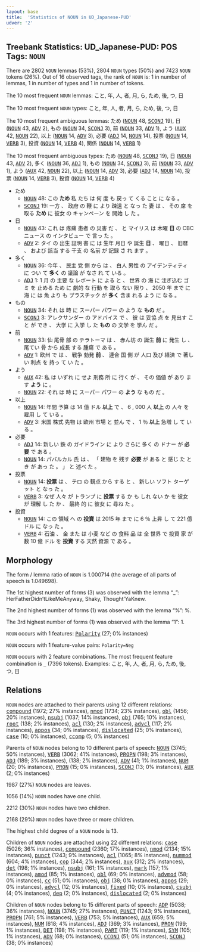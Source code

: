 ```yaml
---
layout: base
title:  'Statistics of NOUN in UD_Japanese-PUD'
udver: '2'
---
```


## Treebank Statistics: UD_Japanese-PUD: POS Tags: `NOUN`

There are 2802 `NOUN` lemmas (53%), 2804 `NOUN` types (50%) and 7423 `NOUN` tokens (26%).
Out of 16 observed tags, the rank of `NOUN` is: 1 in number of lemmas, 1 in number of types and 1 in number of tokens.

The 10 most frequent `NOUN` lemmas: こと, 年, 人, 者, 月, ら, ため, 後, つ, 日

The 10 most frequent `NOUN` types:  こと, 年, 人, 者, 月, ら, ため, 後, つ, 日

The 10 most frequent ambiguous lemmas: ため (<tt><a href="ja_pud-pos-NOUN.html">NOUN</a></tt> 48, <tt><a href="ja_pud-pos-SCONJ.html">SCONJ</a></tt> 19), 日 (<tt><a href="ja_pud-pos-NOUN.html">NOUN</a></tt> 43, <tt><a href="ja_pud-pos-ADV.html">ADV</a></tt> 2), もの (<tt><a href="ja_pud-pos-NOUN.html">NOUN</a></tt> 34, <tt><a href="ja_pud-pos-SCONJ.html">SCONJ</a></tt> 3), 前 (<tt><a href="ja_pud-pos-NOUN.html">NOUN</a></tt> 33, <tt><a href="ja_pud-pos-ADV.html">ADV</a></tt> 1), よう (<tt><a href="ja_pud-pos-AUX.html">AUX</a></tt> 42, <tt><a href="ja_pud-pos-NOUN.html">NOUN</a></tt> 22), 以上 (<tt><a href="ja_pud-pos-NOUN.html">NOUN</a></tt> 14, <tt><a href="ja_pud-pos-ADV.html">ADV</a></tt> 3), 必要 (<tt><a href="ja_pud-pos-ADJ.html">ADJ</a></tt> 14, <tt><a href="ja_pud-pos-NOUN.html">NOUN</a></tt> 14), 投票 (<tt><a href="ja_pud-pos-NOUN.html">NOUN</a></tt> 14, <tt><a href="ja_pud-pos-VERB.html">VERB</a></tt> 3), 投資 (<tt><a href="ja_pud-pos-NOUN.html">NOUN</a></tt> 14, <tt><a href="ja_pud-pos-VERB.html">VERB</a></tt> 4), 関係 (<tt><a href="ja_pud-pos-NOUN.html">NOUN</a></tt> 14, <tt><a href="ja_pud-pos-VERB.html">VERB</a></tt> 1)

The 10 most frequent ambiguous types:  ため (<tt><a href="ja_pud-pos-NOUN.html">NOUN</a></tt> 48, <tt><a href="ja_pud-pos-SCONJ.html">SCONJ</a></tt> 19), 日 (<tt><a href="ja_pud-pos-NOUN.html">NOUN</a></tt> 43, <tt><a href="ja_pud-pos-ADV.html">ADV</a></tt> 2), 多く (<tt><a href="ja_pud-pos-NOUN.html">NOUN</a></tt> 36, <tt><a href="ja_pud-pos-ADJ.html">ADJ</a></tt> 1), もの (<tt><a href="ja_pud-pos-NOUN.html">NOUN</a></tt> 34, <tt><a href="ja_pud-pos-SCONJ.html">SCONJ</a></tt> 3), 前 (<tt><a href="ja_pud-pos-NOUN.html">NOUN</a></tt> 33, <tt><a href="ja_pud-pos-ADV.html">ADV</a></tt> 1), よう (<tt><a href="ja_pud-pos-AUX.html">AUX</a></tt> 42, <tt><a href="ja_pud-pos-NOUN.html">NOUN</a></tt> 22), 以上 (<tt><a href="ja_pud-pos-NOUN.html">NOUN</a></tt> 14, <tt><a href="ja_pud-pos-ADV.html">ADV</a></tt> 3), 必要 (<tt><a href="ja_pud-pos-ADJ.html">ADJ</a></tt> 14, <tt><a href="ja_pud-pos-NOUN.html">NOUN</a></tt> 14), 投票 (<tt><a href="ja_pud-pos-NOUN.html">NOUN</a></tt> 14, <tt><a href="ja_pud-pos-VERB.html">VERB</a></tt> 3), 投資 (<tt><a href="ja_pud-pos-NOUN.html">NOUN</a></tt> 14, <tt><a href="ja_pud-pos-VERB.html">VERB</a></tt> 4)


* ため
  * <tt><a href="ja_pud-pos-NOUN.html">NOUN</a></tt> 48: この <b>ため</b> 私 たち は 何 度 も 戻っ て くる こと に なる 。
  * <tt><a href="ja_pud-pos-SCONJ.html">SCONJ</a></tt> 19: 一方 、 政府 の 鞭 に より 疎遠 と なっ た 妻 は 、 その 席 を 取る <b>ため</b> に 彼女 の キャンペーン を 開始 し た 。
* 日
  * <tt><a href="ja_pud-pos-NOUN.html">NOUN</a></tt> 43: これ は 疼痛 患者 の 災害 だ 、 と マイリス は 木曜 <b>日</b> の CBC ニュース の インタビュー で 言っ た 。
  * <tt><a href="ja_pud-pos-ADV.html">ADV</a></tt> 2: タイ の 出生 証明 書 に は 生年 月日 や 誕生 <b>日</b> 、 曜日 、 旧暦 、 および 該当 する 干支 の 名前 が 記録 さ れ ます 。
* 多く
  * <tt><a href="ja_pud-pos-NOUN.html">NOUN</a></tt> 36: 今年 、 民主 党 側 から は 、 白人 男性 の アイデンティティ に つい て <b>多く</b> の 議論 が なさ れ て いる 。
  * <tt><a href="ja_pud-pos-ADJ.html">ADJ</a></tt> 1: 1 月 の 主要 な レポート に よる と 、 世界 の 海 に 注ぎ込む ゴミ を 止める ため に 劇的 な 行動 を 取ら ない 限り 、 2050 年 まで に 海 に は 魚 より も プラスチック が <b>多く</b> 含ま れる よう に なる 。
* もの
  * <tt><a href="ja_pud-pos-NOUN.html">NOUN</a></tt> 34: それ は 時 に スーパー パワー の よう な <b>もの</b> だ 。
  * <tt><a href="ja_pud-pos-SCONJ.html">SCONJ</a></tt> 3: アレクサンダー の アドバイス で 、 彼 は 妥協 点 を 見出す こと が でき 、 大学 に 入学 し た <b>もの</b> の 文学 を 学ん だ 。
* 前
  * <tt><a href="ja_pud-pos-NOUN.html">NOUN</a></tt> 33: 仙 尾骨 部 の テラトーマ は 、 赤ん坊 の 誕生 <b>前</b> に 発生 し 、 尾てい 骨 から 成長 する 腫瘍 で ある 。
  * <tt><a href="ja_pud-pos-ADV.html">ADV</a></tt> 1: 欧州 で は 、 戦争 勃発 <b>前</b> 、 連合 国 側 が 人口 及び 経済 で 著しい 利点 を 持っ て い た 。
* よう
  * <tt><a href="ja_pud-pos-AUX.html">AUX</a></tt> 42: 私 は いずれ に せよ 刑務 所 に 行く が 、 その 価値 が あり ます <b>よう</b> に 。
  * <tt><a href="ja_pud-pos-NOUN.html">NOUN</a></tt> 22: それ は 時 に スーパー パワー の <b>よう</b> な もの だ 。
* 以上
  * <tt><a href="ja_pud-pos-NOUN.html">NOUN</a></tt> 14: 年間 予算 は 14 億 ドル <b>以上</b> で 、 6 , 000 人 <b>以上</b> の 人々 を 雇用 し て いる 。
  * <tt><a href="ja_pud-pos-ADV.html">ADV</a></tt> 3: 米国 株式 先物 は 欧州 市場 と 並ん で 、 1 ％ <b>以上</b> 急増 し て いる 。
* 必要
  * <tt><a href="ja_pud-pos-ADJ.html">ADJ</a></tt> 14: 新しい 鉄 の ガイドライン に より さらに 多く の ドナー が <b>必要</b> で ある 。
  * <tt><a href="ja_pud-pos-NOUN.html">NOUN</a></tt> 14: パバルカル 氏 は 、 「 建物 を 残す <b>必要</b> が ある と 感じ た とき が あっ た 。 」 と 述べ た 。
* 投票
  * <tt><a href="ja_pud-pos-NOUN.html">NOUN</a></tt> 14: <b>投票</b> は 、 テロ の 観点 から する と 、 新しい ソフト ターゲット と なっ た 。
  * <tt><a href="ja_pud-pos-VERB.html">VERB</a></tt> 3: なぜ 人々 が トランプ に <b>投票</b> する か も しれ ない か を 彼女 が 理解 し た か 、 最終 的 に 彼女 に 尋ね た 。
* 投資
  * <tt><a href="ja_pud-pos-NOUN.html">NOUN</a></tt> 14: この 領域 へ の <b>投資</b> は 2015 年 まで に 6 ％ 上昇 し て 221 億 ドル に なっ た 。
  * <tt><a href="ja_pud-pos-VERB.html">VERB</a></tt> 4: 石油 、 金 また は 小麦 など の 食料 品 は 全 世界 で 投資 家 が 数 10 億 ドル を <b>投資</b> する 天然 資源 で ある 。

## Morphology

The form / lemma ratio of `NOUN` is 1.000714 (the average of all parts of speech is 1.049698).

The 1st highest number of forms (3) was observed with the lemma “_”: HerFatherDidn’tLikeMeAnyway, Shaky, Thought’YaKnew.

The 2nd highest number of forms (1) was observed with the lemma “%”: %.

The 3rd highest number of forms (1) was observed with the lemma “1”: 1.

`NOUN` occurs with 1 features: <tt><a href="ja_pud-feat-Polarity.html">Polarity</a></tt> (27; 0% instances)

`NOUN` occurs with 1 feature-value pairs: `Polarity=Neg`

`NOUN` occurs with 2 feature combinations.
The most frequent feature combination is `_` (7396 tokens).
Examples: こと, 年, 人, 者, 月, ら, ため, 後, つ, 日


## Relations

`NOUN` nodes are attached to their parents using 12 different relations: <tt><a href="ja_pud-dep-compound.html">compound</a></tt> (1972; 27% instances), <tt><a href="ja_pud-dep-nmod.html">nmod</a></tt> (1734; 23% instances), <tt><a href="ja_pud-dep-obl.html">obl</a></tt> (1456; 20% instances), <tt><a href="ja_pud-dep-nsubj.html">nsubj</a></tt> (1037; 14% instances), <tt><a href="ja_pud-dep-obj.html">obj</a></tt> (765; 10% instances), <tt><a href="ja_pud-dep-root.html">root</a></tt> (138; 2% instances), <tt><a href="ja_pud-dep-acl.html">acl</a></tt> (130; 2% instances), <tt><a href="ja_pud-dep-advcl.html">advcl</a></tt> (117; 2% instances), <tt><a href="ja_pud-dep-appos.html">appos</a></tt> (34; 0% instances), <tt><a href="ja_pud-dep-dislocated.html">dislocated</a></tt> (25; 0% instances), <tt><a href="ja_pud-dep-case.html">case</a></tt> (10; 0% instances), <tt><a href="ja_pud-dep-ccomp.html">ccomp</a></tt> (5; 0% instances)

Parents of `NOUN` nodes belong to 10 different parts of speech: <tt><a href="ja_pud-pos-NOUN.html">NOUN</a></tt> (3745; 50% instances), <tt><a href="ja_pud-pos-VERB.html">VERB</a></tt> (3062; 41% instances), <tt><a href="ja_pud-pos-PROPN.html">PROPN</a></tt> (198; 3% instances), <tt><a href="ja_pud-pos-ADJ.html">ADJ</a></tt> (189; 3% instances),  (138; 2% instances), <tt><a href="ja_pud-pos-ADV.html">ADV</a></tt> (41; 1% instances), <tt><a href="ja_pud-pos-NUM.html">NUM</a></tt> (20; 0% instances), <tt><a href="ja_pud-pos-PRON.html">PRON</a></tt> (15; 0% instances), <tt><a href="ja_pud-pos-SCONJ.html">SCONJ</a></tt> (13; 0% instances), <tt><a href="ja_pud-pos-AUX.html">AUX</a></tt> (2; 0% instances)

1987 (27%) `NOUN` nodes are leaves.

1056 (14%) `NOUN` nodes have one child.

2212 (30%) `NOUN` nodes have two children.

2168 (29%) `NOUN` nodes have three or more children.

The highest child degree of a `NOUN` node is 13.

Children of `NOUN` nodes are attached using 22 different relations: <tt><a href="ja_pud-dep-case.html">case</a></tt> (5026; 36% instances), <tt><a href="ja_pud-dep-compound.html">compound</a></tt> (2360; 17% instances), <tt><a href="ja_pud-dep-nmod.html">nmod</a></tt> (2134; 15% instances), <tt><a href="ja_pud-dep-punct.html">punct</a></tt> (1243; 9% instances), <tt><a href="ja_pud-dep-acl.html">acl</a></tt> (1065; 8% instances), <tt><a href="ja_pud-dep-nummod.html">nummod</a></tt> (604; 4% instances), <tt><a href="ja_pud-dep-cop.html">cop</a></tt> (344; 2% instances), <tt><a href="ja_pud-dep-aux.html">aux</a></tt> (312; 2% instances), <tt><a href="ja_pud-dep-det.html">det</a></tt> (198; 1% instances), <tt><a href="ja_pud-dep-nsubj.html">nsubj</a></tt> (161; 1% instances), <tt><a href="ja_pud-dep-mark.html">mark</a></tt> (157; 1% instances), <tt><a href="ja_pud-dep-amod.html">amod</a></tt> (85; 1% instances), <tt><a href="ja_pud-dep-obl.html">obl</a></tt> (69; 0% instances), <tt><a href="ja_pud-dep-advmod.html">advmod</a></tt> (58; 0% instances), <tt><a href="ja_pud-dep-cc.html">cc</a></tt> (51; 0% instances), <tt><a href="ja_pud-dep-obj.html">obj</a></tt> (38; 0% instances), <tt><a href="ja_pud-dep-appos.html">appos</a></tt> (29; 0% instances), <tt><a href="ja_pud-dep-advcl.html">advcl</a></tt> (12; 0% instances), <tt><a href="ja_pud-dep-fixed.html">fixed</a></tt> (10; 0% instances), <tt><a href="ja_pud-dep-csubj.html">csubj</a></tt> (4; 0% instances), <tt><a href="ja_pud-dep-dep.html">dep</a></tt> (2; 0% instances), <tt><a href="ja_pud-dep-dislocated.html">dislocated</a></tt> (2; 0% instances)

Children of `NOUN` nodes belong to 15 different parts of speech: <tt><a href="ja_pud-pos-ADP.html">ADP</a></tt> (5038; 36% instances), <tt><a href="ja_pud-pos-NOUN.html">NOUN</a></tt> (3745; 27% instances), <tt><a href="ja_pud-pos-PUNCT.html">PUNCT</a></tt> (1243; 9% instances), <tt><a href="ja_pud-pos-PROPN.html">PROPN</a></tt> (761; 5% instances), <tt><a href="ja_pud-pos-VERB.html">VERB</a></tt> (753; 5% instances), <tt><a href="ja_pud-pos-AUX.html">AUX</a></tt> (659; 5% instances), <tt><a href="ja_pud-pos-NUM.html">NUM</a></tt> (618; 4% instances), <tt><a href="ja_pud-pos-ADJ.html">ADJ</a></tt> (369; 3% instances), <tt><a href="ja_pud-pos-PRON.html">PRON</a></tt> (199; 1% instances), <tt><a href="ja_pud-pos-DET.html">DET</a></tt> (198; 1% instances), <tt><a href="ja_pud-pos-PART.html">PART</a></tt> (119; 1% instances), <tt><a href="ja_pud-pos-SYM.html">SYM</a></tt> (105; 1% instances), <tt><a href="ja_pud-pos-ADV.html">ADV</a></tt> (68; 0% instances), <tt><a href="ja_pud-pos-CCONJ.html">CCONJ</a></tt> (51; 0% instances), <tt><a href="ja_pud-pos-SCONJ.html">SCONJ</a></tt> (38; 0% instances)

